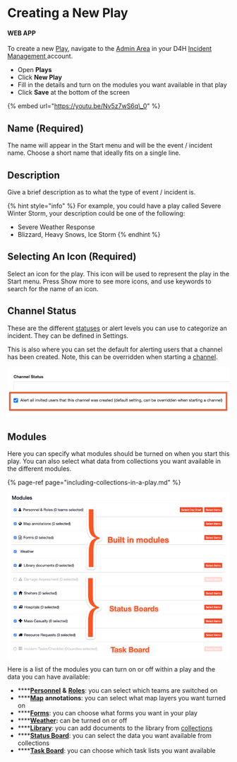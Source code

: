 # Creating a New Play

#### WEB APP

To create a new [Play](./), navigate to the [Admin Area](../admin-area.md) in your D4H [Incident Management ](../getting-started.md)account.

* Open **Plays**
* Click **New Play**
* Fill in the details and turn on the modules you want available in that play
* Click **Save** at the bottom of the screen

{% embed url="https://youtu.be/Nv5z7wS6q\_0" %}

## Name \(Required\)

The name will appear in the Start menu and will be the event / incident name. Choose a short name that ideally fits on a single line.

## Description

Give a brief description as to what the type of event / incident is. 

{% hint style="info" %}
For example, you could have a play called Severe Winter Storm, your description could be one of the following:

* Severe Weather Response
* Blizzard, Heavy Snows, Ice Storm
{% endhint %}

## Selecting An Icon \(Required\)

Select an icon for the play. This icon will be used to represent the play in the Start menu. Press Show more to see more icons, and use keywords to search for the name of an icon.

## Channel Status

These are the different [statuses](../status-boards/) or alert levels you can use to categorize an incident. They can be defined in Settings.  
  
This is also where you can set the default for alerting users that a channel has been created. Note, this can be overridden when starting a [channel](../channels/). 

![](../../.gitbook/assets/creating-a-new-play.png)

## Modules

Here you can specify what modules should be turned on when you start this play. You can also select what data from collections you want available in the different modules.

{% page-ref page="including-collections-in-a-play.md" %}

![](../../.gitbook/assets/creating-a-new-play-2.png)

Here is a list of the modules you can turn on or off within a play and the data you can have available:

* \*\*\*\*[**Personnel**](../personnel.md) **&** [**Roles**](../../personnel-and-training/roles/): you can select which teams are switched on 
* \*\*\*\*[**Map**](../map/) **annotations**: you can select what map layers you want turned on 
* \*\*\*\*[**Forms**](../forms/): you can choose what forms you want in your play 
* \*\*\*\*[**Weather**](../weather.md)**:** can be turned on or off 
* \*\*\*\*[**Library**](../library.md): you can add documents to the library from [collections](../collections/) 
* \*\*\*\*[**Status Board**](../status-boards/): you can select the data you want available from collections 
* \*\*\*\*[**Task Board**](../task-boards.md): you can choose which task lists you want available

  


